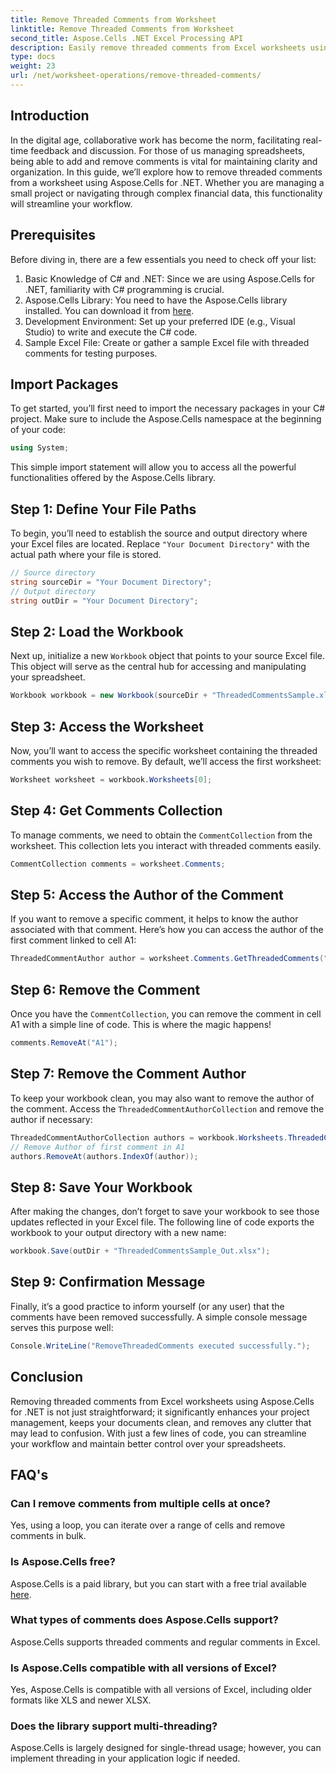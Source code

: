 ```yaml
---
title: Remove Threaded Comments from Worksheet
linktitle: Remove Threaded Comments from Worksheet
second_title: Aspose.Cells .NET Excel Processing API
description: Easily remove threaded comments from Excel worksheets using Aspose.Cells for .NET with this step-by-step guide. Simplify your Excel management.
type: docs
weight: 23
url: /net/worksheet-operations/remove-threaded-comments/
---
```

## Introduction
In the digital age, collaborative work has become the norm, facilitating real-time feedback and discussion. For those of us managing spreadsheets, being able to add and remove comments is vital for maintaining clarity and organization. In this guide, we’ll explore how to remove threaded comments from a worksheet using Aspose.Cells for .NET. Whether you are managing a small project or navigating through complex financial data, this functionality will streamline your workflow.
## Prerequisites
Before diving in, there are a few essentials you need to check off your list:
1. Basic Knowledge of C# and .NET: Since we are using Aspose.Cells for .NET, familiarity with C# programming is crucial.
2. Aspose.Cells Library: You need to have the Aspose.Cells library installed. You can download it from [here](https://releases.aspose.com/cells/net/).
3. Development Environment: Set up your preferred IDE (e.g., Visual Studio) to write and execute the C# code.
4. Sample Excel File: Create or gather a sample Excel file with threaded comments for testing purposes.
## Import Packages
To get started, you’ll first need to import the necessary packages in your C# project. Make sure to include the Aspose.Cells namespace at the beginning of your code:
```csharp
using System;
```
This simple import statement will allow you to access all the powerful functionalities offered by the Aspose.Cells library.
## Step 1: Define Your File Paths
To begin, you’ll need to establish the source and output directory where your Excel files are located. Replace `"Your Document Directory"` with the actual path where your file is stored.
```csharp
// Source directory
string sourceDir = "Your Document Directory";
// Output directory
string outDir = "Your Document Directory";
```
## Step 2: Load the Workbook
Next up, initialize a new `Workbook` object that points to your source Excel file. This object will serve as the central hub for accessing and manipulating your spreadsheet.
```csharp
Workbook workbook = new Workbook(sourceDir + "ThreadedCommentsSample.xlsx");
```
## Step 3: Access the Worksheet
Now, you’ll want to access the specific worksheet containing the threaded comments you wish to remove. By default, we’ll access the first worksheet:
```csharp
Worksheet worksheet = workbook.Worksheets[0];
```
## Step 4: Get Comments Collection
To manage comments, we need to obtain the `CommentCollection` from the worksheet. This collection lets you interact with threaded comments easily.
```csharp
CommentCollection comments = worksheet.Comments;
```
## Step 5: Access the Author of the Comment
If you want to remove a specific comment, it helps to know the author associated with that comment. Here’s how you can access the author of the first comment linked to cell A1:
```csharp
ThreadedCommentAuthor author = worksheet.Comments.GetThreadedComments("A1")[0].Author;
```
## Step 6: Remove the Comment
Once you have the `CommentCollection`, you can remove the comment in cell A1 with a simple line of code. This is where the magic happens!
```csharp
comments.RemoveAt("A1");
```
## Step 7: Remove the Comment Author
To keep your workbook clean, you may also want to remove the author of the comment. Access the `ThreadedCommentAuthorCollection` and remove the author if necessary:
```csharp
ThreadedCommentAuthorCollection authors = workbook.Worksheets.ThreadedCommentAuthors;
// Remove Author of first comment in A1
authors.RemoveAt(authors.IndexOf(author));
```
## Step 8: Save Your Workbook
After making the changes, don’t forget to save your workbook to see those updates reflected in your Excel file. The following line of code exports the workbook to your output directory with a new name:
```csharp
workbook.Save(outDir + "ThreadedCommentsSample_Out.xlsx");
```
## Step 9: Confirmation Message
Finally, it’s a good practice to inform yourself (or any user) that the comments have been removed successfully. A simple console message serves this purpose well:
```csharp
Console.WriteLine("RemoveThreadedComments executed successfully.");
```
## Conclusion
Removing threaded comments from Excel worksheets using Aspose.Cells for .NET is not just straightforward; it significantly enhances your project management, keeps your documents clean, and removes any clutter that may lead to confusion. With just a few lines of code, you can streamline your workflow and maintain better control over your spreadsheets.
## FAQ's
### Can I remove comments from multiple cells at once?
Yes, using a loop, you can iterate over a range of cells and remove comments in bulk.
### Is Aspose.Cells free?
Aspose.Cells is a paid library, but you can start with a free trial available [here](https://releases.aspose.com/).
### What types of comments does Aspose.Cells support?
Aspose.Cells supports threaded comments and regular comments in Excel.
### Is Aspose.Cells compatible with all versions of Excel?
Yes, Aspose.Cells is compatible with all versions of Excel, including older formats like XLS and newer XLSX.
### Does the library support multi-threading?
Aspose.Cells is largely designed for single-thread usage; however, you can implement threading in your application logic if needed.

